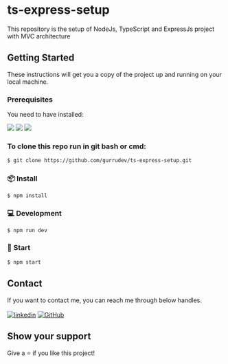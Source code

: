 # ts-express-setup
This repository is the setup of NodeJs, TypeScript and ExpressJs project with MVC architecture

## Getting Started
These instructions will get you a copy of the project up and running on your local machine.
### Prerequisites
You need to have installed:
<p>
    <img src="https://img.shields.io/badge/-Node.js-3C873A?style=for-the-badge&logo=Node.js&logoColor=white">
<img src="https://shields.io/badge/TypeScript-3178C6?logo=TypeScript&logoColor=FFF&style=for-the-badge">
<img src="https://img.shields.io/badge/Git-F1502F?style=for-the-badge&logo=git&logoColor=white">

### To clone this repo run in git bash or cmd:

```bash
$ git clone https://github.com/gurrudev/ts-express-setup.git
```

### 📦 Install

```bash
$ npm install
```
        
### 💻 Development

```bash
$ npm run dev
```


### 🚀 Start 
```bash
$ npm start
```
## Contact

If you want to contact me, you can reach me through below handles. <br /><br />
[![linkedin](https://img.shields.io/badge/Ashutosh_Pawar-0077B5?style=for-the-badge&logo=linkedin&logoColor=white)](https://www.linkedin.com/in/gurrudev/)
[![GitHub](https://img.shields.io/badge/gurrudev-27374D?style=for-the-badge&logo=Github&logoColor=white)](https://github.com/gurrudev)


## Show your support

Give a ⭐️ if you like this project!


